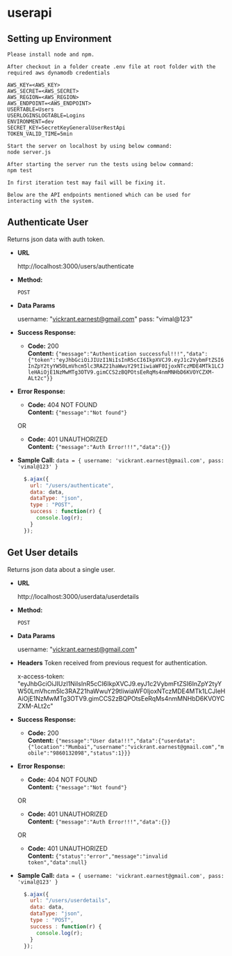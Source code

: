 # userapi
**Setting up Environment**
----
```
Please install node and npm.

After checkout in a folder create .env file at root folder with the required aws dynamodb credentials

AWS_KEY=<AWS_KEY>
AWS_SECRET=<AWS_SECRET>
AWS_REGION=<AWS_REGION>
AWS_ENDPOINT=<AWS_ENDPOINT>
USERTABLE=Users
USERLOGINSLOGTABLE=Logins
ENVIRONMENT=dev
SECRET_KEY=SecretKeyGeneralUserRestApi
TOKEN_VALID_TIME=5min

Start the server on localhost by using below command:
node server.js

After starting the server run the tests using below command:
npm test

In first iteration test may fail will be fixing it.

Below are the API endpoints mentioned which can be used for interacting with the system.

```
**Authenticate User**
----
  Returns json data with auth token.

* **URL**

  http://localhost:3000/users/authenticate

* **Method:**

  `POST`
  
* **Data Params**

    username: "vickrant.earnest@gmail.com"
    pass: "vimal@123"

* **Success Response:**

  * **Code:** 200 <br />
    **Content:** `{"message":"Authentication successful!!!","data":{"token":"eyJhbGciOiJIUzI1NiIsInR5cCI6IkpXVCJ9.eyJ1c2VybmFtZSI6InZpY2tyYW50LmVhcm5lc3RAZ21haWwuY29tIiwiaWF0IjoxNTczMDE4MTk1LCJleHAiOjE1NzMwMTg3OTV9.gimCCS2zBQPOtsEeRqMs4nmMNHbD6KVOYCZXM-ALt2c"}}`
 
* **Error Response:**

  * **Code:** 404 NOT FOUND <br />
    **Content:** `{"message":"Not found"}`

  OR

  * **Code:** 401 UNAUTHORIZED <br />
    **Content:** `{"message":"Auth Error!!!","data":{}}`

* **Sample Call:**
    `data = { username: 'vickrant.earnest@gmail.com', pass: 'vimal@123' }`
  ```javascript
    $.ajax({
      url: "/users/authenticate",
      data: data,
      dataType: "json",
      type : "POST",
      success : function(r) {
        console.log(r);
      }
    });

**Get User details**
----
  Returns json data about a single user.

* **URL**

  http://localhost:3000/userdata/userdetails

* **Method:**

  `POST`
  
* **Data Params**

    username: "vickrant.earnest@gmail.com"
    
* **Headers**
    Token received from previous request for authentication.

    x-access-token: "eyJhbGciOiJIUzI1NiIsInR5cCI6IkpXVCJ9.eyJ1c2VybmFtZSI6InZpY2tyYW50LmVhcm5lc3RAZ21haWwuY29tIiwiaWF0IjoxNTczMDE4MTk1LCJleHAiOjE1NzMwMTg3OTV9.gimCCS2zBQPOtsEeRqMs4nmMNHbD6KVOYCZXM-ALt2c"
* **Success Response:**

  * **Code:** 200 <br />
    **Content:** `{"message":"User data!!!","data":{"userdata":{"location":"Mumbai","username":"vickrant.earnest@gmail.com","mobile":"9860132098","status":1}}}`
 
* **Error Response:**

  * **Code:** 404 NOT FOUND <br />
    **Content:** `{"message":"Not found"}`

  OR

  * **Code:** 401 UNAUTHORIZED <br />
    **Content:** `{"message":"Auth Error!!!","data":{}}`

  OR

  * **Code:** 401 UNAUTHORIZED <br />
    **Content:** `{"status":"error","message":"invalid token","data":null}`
  

* **Sample Call:**
    `data = { username: 'vickrant.earnest@gmail.com', pass: 'vimal@123' }`
  ```javascript
    $.ajax({
      url: "/users/userdetails",
      data: data,
      dataType: "json",
      type : "POST",
      success : function(r) {
        console.log(r);
      }
    });
